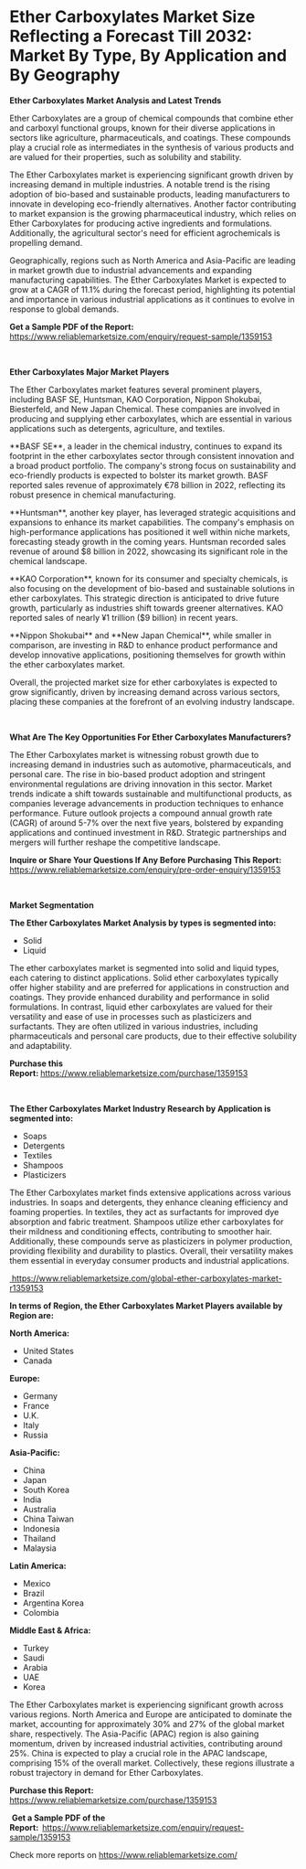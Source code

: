 <p><h1>Ether Carboxylates Market Size Reflecting a Forecast Till 2032: Market By Type, By Application and By Geography</h1></p><p><strong>Ether Carboxylates Market Analysis and Latest Trends</strong></p>
<p><p>Ether Carboxylates are a group of chemical compounds that combine ether and carboxyl functional groups, known for their diverse applications in sectors like agriculture, pharmaceuticals, and coatings. These compounds play a crucial role as intermediates in the synthesis of various products and are valued for their properties, such as solubility and stability.</p><p>The Ether Carboxylates market is experiencing significant growth driven by increasing demand in multiple industries. A notable trend is the rising adoption of bio-based and sustainable products, leading manufacturers to innovate in developing eco-friendly alternatives. Another factor contributing to market expansion is the growing pharmaceutical industry, which relies on Ether Carboxylates for producing active ingredients and formulations. Additionally, the agricultural sector's need for efficient agrochemicals is propelling demand.</p><p>Geographically, regions such as North America and Asia-Pacific are leading in market growth due to industrial advancements and expanding manufacturing capabilities. The Ether Carboxylates Market is expected to grow at a CAGR of 11.1% during the forecast period, highlighting its potential and importance in various industrial applications as it continues to evolve in response to global demands.</p></p>
<p><strong>Get a Sample PDF of the Report:&nbsp;</strong> <a href="https://www.reliablemarketsize.com/enquiry/request-sample/1359153?utm_campaign=3248&utm_medium=2&utm_source=Github&utm_content=ia&utm_term=22032025&utm_id=ether-carboxylates">https://www.reliablemarketsize.com/enquiry/request-sample/1359153</a></p>
<p>&nbsp;</p>
<p><strong>Ether Carboxylates Major Market Players</strong></p>
<p><p>The Ether Carboxylates market features several prominent players, including BASF SE, Huntsman, KAO Corporation, Nippon Shokubai, Biesterfeld, and New Japan Chemical. These companies are involved in producing and supplying ether carboxylates, which are essential in various applications such as detergents, agriculture, and textiles.</p><p>**BASF SE**, a leader in the chemical industry, continues to expand its footprint in the ether carboxylates sector through consistent innovation and a broad product portfolio. The company's strong focus on sustainability and eco-friendly products is expected to bolster its market growth. BASF reported sales revenue of approximately €78 billion in 2022, reflecting its robust presence in chemical manufacturing.</p><p>**Huntsman**, another key player, has leveraged strategic acquisitions and expansions to enhance its market capabilities. The company's emphasis on high-performance applications has positioned it well within niche markets, forecasting steady growth in the coming years. Huntsman recorded sales revenue of around $8 billion in 2022, showcasing its significant role in the chemical landscape.</p><p>**KAO Corporation**, known for its consumer and specialty chemicals, is also focusing on the development of bio-based and sustainable solutions in ether carboxylates. This strategic direction is anticipated to drive future growth, particularly as industries shift towards greener alternatives. KAO reported sales of nearly ¥1 trillion ($9 billion) in recent years.</p><p>**Nippon Shokubai** and **New Japan Chemical**, while smaller in comparison, are investing in R&D to enhance product performance and develop innovative applications, positioning themselves for growth within the ether carboxylates market.</p><p>Overall, the projected market size for ether carboxylates is expected to grow significantly, driven by increasing demand across various sectors, placing these companies at the forefront of an evolving industry landscape.</p></p>
<p>&nbsp;</p>
<p><strong>What Are The Key Opportunities For Ether Carboxylates Manufacturers?</strong></p>
<p><p>The Ether Carboxylates market is witnessing robust growth due to increasing demand in industries such as automotive, pharmaceuticals, and personal care. The rise in bio-based product adoption and stringent environmental regulations are driving innovation in this sector. Market trends indicate a shift towards sustainable and multifunctional products, as companies leverage advancements in production techniques to enhance performance. Future outlook projects a compound annual growth rate (CAGR) of around 5-7% over the next five years, bolstered by expanding applications and continued investment in R&D. Strategic partnerships and mergers will further reshape the competitive landscape.</p></p>
<p><strong>Inquire or Share Your Questions If Any Before Purchasing This Report:</strong> <a href="https://www.reliablemarketsize.com/enquiry/pre-order-enquiry/1359153?utm_campaign=3248&utm_medium=2&utm_source=Github&utm_content=ia&utm_term=22032025&utm_id=ether-carboxylates">https://www.reliablemarketsize.com/enquiry/pre-order-enquiry/1359153</a></p>
<p>&nbsp;</p>
<p><strong>Market Segmentation</strong></p>
<p><strong>The Ether Carboxylates Market Analysis by types is segmented into:</strong></p>
<p><ul><li>Solid</li><li>Liquid</li></ul></p>
<p><p>The ether carboxylates market is segmented into solid and liquid types, each catering to distinct applications. Solid ether carboxylates typically offer higher stability and are preferred for applications in construction and coatings. They provide enhanced durability and performance in solid formulations. In contrast, liquid ether carboxylates are valued for their versatility and ease of use in processes such as plasticizers and surfactants. They are often utilized in various industries, including pharmaceuticals and personal care products, due to their effective solubility and adaptability.</p></p>
<p><strong>Purchase this Report:&nbsp;</strong><a href="https://www.reliablemarketsize.com/purchase/1359153?utm_campaign=3248&utm_medium=2&utm_source=Github&utm_content=ia&utm_term=22032025&utm_id=ether-carboxylates">https://www.reliablemarketsize.com/purchase/1359153</a></p>
<p>&nbsp;</p>
<p><strong>The Ether Carboxylates Market Industry Research by Application is segmented into:</strong></p>
<p><ul><li>Soaps</li><li>Detergents</li><li>Textiles</li><li>Shampoos</li><li>Plasticizers</li></ul></p>
<p><p>The Ether Carboxylates market finds extensive applications across various industries. In soaps and detergents, they enhance cleaning efficiency and foaming properties. In textiles, they act as surfactants for improved dye absorption and fabric treatment. Shampoos utilize ether carboxylates for their mildness and conditioning effects, contributing to smoother hair. Additionally, these compounds serve as plasticizers in polymer production, providing flexibility and durability to plastics. Overall, their versatility makes them essential in everyday consumer products and industrial applications.</p></p>
<p><a href="https://www.reliablemarketsize.com/global-ether-carboxylates-market-r1359153?utm_campaign=3248&utm_medium=2&utm_source=Github&utm_content=ia&utm_term=22032025&utm_id=ether-carboxylates">&nbsp;https://www.reliablemarketsize.com/global-ether-carboxylates-market-r1359153</a></p>
<p><strong>In terms of Region, the Ether Carboxylates Market Players available by Region are:</strong></p>
<p>
    <p> <strong> North America: </strong>
        <ul>
            <li>United States</li>
            <li>Canada</li>
        </ul>
        </p> 
    <p> <strong> Europe: </strong>
        <ul>
            <li>Germany</li>
            <li>France</li>
            <li>U.K.</li>
            <li>Italy</li>
            <li>Russia</li>
        </ul>
        </p> 
    <p> <strong> Asia-Pacific: </strong>
        <ul>
            <li>China</li>
            <li>Japan</li>
            <li>South Korea</li>
            <li>India</li>
            <li>Australia</li>
            <li>China Taiwan</li>
            <li>Indonesia</li>
            <li>Thailand</li>
            <li>Malaysia</li>
        </ul>
        </p> 
    <p> <strong> Latin America: </strong>
        <ul>
            <li>Mexico</li>
            <li>Brazil</li>
            <li>Argentina Korea</li>
            <li>Colombia</li>
        </ul>
        </p> 
    <p> <strong> Middle East & Africa: </strong>
        <ul>
            <li>Turkey</li>
            <li>Saudi</li>
            <li>Arabia</li>
            <li>UAE</li>
            <li>Korea</li>
        </ul>
    </p>
    </p>
<p><p>The Ether Carboxylates market is experiencing significant growth across various regions. North America and Europe are anticipated to dominate the market, accounting for approximately 30% and 27% of the global market share, respectively. The Asia-Pacific (APAC) region is also gaining momentum, driven by increased industrial activities, contributing around 25%. China is expected to play a crucial role in the APAC landscape, comprising 15% of the overall market. Collectively, these regions illustrate a robust trajectory in demand for Ether Carboxylates.</p></p>
<p><strong>Purchase this Report: </strong><a href="https://www.reliablemarketsize.com/purchase/1359153?utm_campaign=3248&utm_medium=2&utm_source=Github&utm_content=ia&utm_term=22032025&utm_id=ether-carboxylates">https://www.reliablemarketsize.com/purchase/1359153</a></p>
<p>&nbsp;<strong>Get a Sample PDF of the Report:&nbsp;&nbsp;</strong><a href="https://www.reliablemarketsize.com/enquiry/request-sample/1359153?utm_campaign=3248&utm_medium=2&utm_source=Github&utm_content=ia&utm_term=22032025&utm_id=ether-carboxylates">https://www.reliablemarketsize.com/enquiry/request-sample/1359153</a></p>
<p><strong></strong></p>
<p>Check more reports on <a href="https://www.reliablemarketsize.com/?utm_campaign=3248&utm_medium=2&utm_source=Github&utm_content=ia&utm_term=22032025&utm_id=ether-carboxylates">https://www.reliablemarketsize.com/</a></p>